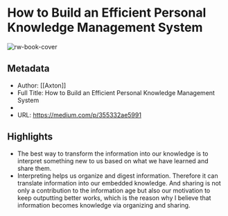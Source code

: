 # How to Build an Efficient Personal Knowledge Management System

![rw-book-cover](https://readwise-assets.s3.amazonaws.com/static/images/article4.6bc1851654a0.png)

## Metadata
- Author: [[Axton]]
- Full Title: How to Build an Efficient Personal Knowledge Management System
- 
- URL: https://medium.com/p/355332ae5991

## Highlights
- The best way to transform the information into our knowledge is to interpret something new to us based on what we have learned and share them.
- Interpreting helps us organize and digest information. Therefore it can translate information into our embedded knowledge. And sharing is not only a contribution to the information age but also our motivation to keep outputting better works, which is the reason why I believe that information becomes knowledge via organizing and sharing.
